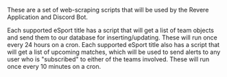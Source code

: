 These are a set of web-scraping scripts that will be used by the Revere Application and Discord Bot.

Each supported eSport title has a script that will get a list of team objects and send them to our database for inserting/updating. These will run once every 24 hours on a cron.
Each supported eSport title also has a script that will get a list of upcoming matches, which will be used to send alerts to any user who is "subscribed" to either of the teams involved. These will run once every 10 minutes on a cron.
